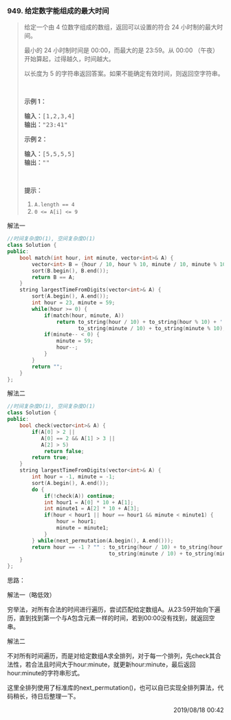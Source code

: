 ### 949. 给定数字能组成的最大时间

> <div class="content__2ebE"><p>给定一个由 4 位数字组成的数组，返回可以设置的符合 24 小时制的最大时间。</p>
> 
> <p>最小的 24 小时制时间是&nbsp;00:00，而最大的是&nbsp;23:59。从 00:00 （午夜）开始算起，过得越久，时间越大。</p>
> 
> <p>以长度为 5 的字符串返回答案。如果不能确定有效时间，则返回空字符串。</p>
> 
> <p>&nbsp;</p>
> 
> <p><strong>示例 1：</strong></p>
> 
> <pre><strong>输入：</strong>[1,2,3,4]
> <strong>输出：</strong>"23:41"
> </pre>
> 
> <p><strong>示例 2：</strong></p>
> 
> <pre><strong>输入：</strong>[5,5,5,5]
> <strong>输出：</strong>""
> </pre>
> 
> <p>&nbsp;</p>
> 
> <p><strong>提示：</strong></p>
> 
> <ol>
> 	<li><code>A.length == 4</code></li>
> 	<li><code>0 &lt;= A[i] &lt;= 9</code></li>
> </ol>
> </div>

解法一
```cpp
//时间复杂度O(1), 空间复杂度O(1)
class Solution {
public:
    bool match(int hour, int minute, vector<int>& A) {
        vector<int> B = {hour / 10, hour % 10, minute / 10, minute % 10};
        sort(B.begin(), B.end());
        return B == A;
    }
    string largestTimeFromDigits(vector<int>& A) {
        sort(A.begin(), A.end());
        int hour = 23, minute = 59;
        while(hour >= 0) {
            if(match(hour, minute, A))
                return to_string(hour / 10) + to_string(hour % 10) + ':' +
                       to_string(minute / 10) + to_string(minute % 10);
            if(minute-- < 0) {
                minute = 59;
                hour--;
            }
        }
        return "";
    }
};
```

解法二

```cpp
//时间复杂度O(1), 空间复杂度O(1)
class Solution {
public:
    bool check(vector<int>& A) {
        if(A[0] > 2 ||
           A[0] == 2 && A[1] > 3 ||
           A[2] > 5) 
            return false;
        return true;
    }
    string largestTimeFromDigits(vector<int>& A) {
        int hour = -1, minute = -1;
        sort(A.begin(), A.end());
        do {
            if(!check(A)) continue;
            int hour1 = A[0] * 10 + A[1];
            int minute1 = A[2] * 10 + A[3];
            if(hour < hour1 || hour == hour1 && minute < minute1) {
                hour = hour1;
                minute = minute1;
            }
        } while(next_permutation(A.begin(), A.end()));
        return hour == -1 ? "" : to_string(hour / 10) + to_string(hour % 10) + ':' +
                                 to_string(minute / 10) + to_string(minute % 10);
    }
};
```

思路：

解法一（略低效）

穷举法，对所有合法的时间进行遍历，尝试匹配给定数组A。从23:59开始向下遍历，直到找到第一个与A包含元素一样的时间，若到00:00没有找到，就返回空串。

解法二

不对所有时间遍历，而是对给定数组A求全排列，对于每一个排列，先check其合法性，若合法且时间大于hour:minute，就更新hour:minute，最后返回hour:minute的字符串形式。

这里全排列使用了标准库的next_permutation()，也可以自已实现全排列算法，代码稍长，待日后整理一下。

<div style="text-align: right"> 2019/08/18 00:42 </div>
